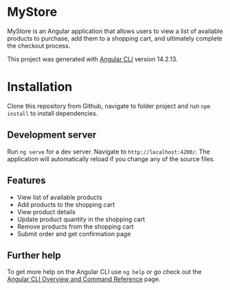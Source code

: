 # MyStore

MyStore is an Angular application that allows users to view a list of available products to purchase, add them to a shopping cart, and ultimately complete the checkout process.

This project was generated with [Angular CLI](https://github.com/angular/angular-cli) version 14.2.13.

# Installation

Clone this repository from Github, navigate to folder project and run `npm install` to install dependencies.

## Development server

Run `ng serve` for a dev server. Navigate to `http://localhost:4200/`. The application will automatically reload if you change any of the source files.

## Features

- View list of available products
- Add products to the shopping cart
- View product details
- Update product quantity in the shopping cart
- Remove products from the shopping cart
- Submit order and get confirmation page

## Further help

To get more help on the Angular CLI use `ng help` or go check out the [Angular CLI Overview and Command Reference](https://angular.io/cli) page.
